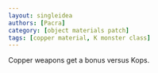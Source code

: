 ```yaml
---
layout: singleidea
authors: [Pacra]
category: [object materials patch]
tags: [copper material, K monster class]
---
```

Copper weapons get a bonus versus Kops.
